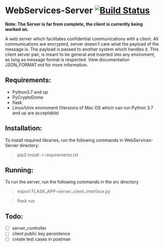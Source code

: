 # WebServices-Server [![Build Status](https://travis-ci.org/Carleton-Autonomous-Mail-Robot/WebServices-Server.svg?branch=development)](https://travis-ci.org/Carleton-Autonomous-Mail-Robot/WebServices-Server)

**Note: The Server is far from complete, the client is currently being worked on.**



A web server which facilitates confidential communications with a client.
All communications are encrypted, server doesn't care what the payload of the message is.
The payload is passed to another system which handles it. This client server pair, is meant
to be general and inserted into any enviroment, as long as message format is respected. View
documentation JSON_FORMAT.md for more information.

## Requirements:

 - Python3.7 and up
 - PyCryptoDome
 - flask
 - Linux/Unix enviroment (Versions of Mac OS which can run Python 3.7 and up are acceptable)


 ## Installation:

To install required libraries, run the following commands in WebServices-Server directory:
    

> pip3 install -r requirements.txt

## Running:
To run the server, run the following commands in the src directory

> export FLASK_APP=server_client_interface.py

>flask run

## Todo:
 - [ ] server_controller
 - [ ] client public key persistence
 - [ ] create test cases in postman